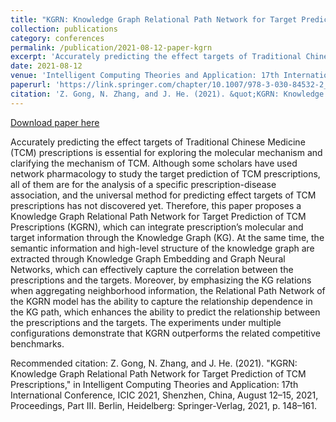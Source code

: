 ```yaml
---
title: "KGRN: Knowledge Graph Relational Path Network for Target Prediction of TCM Prescriptions"
collection: publications
category: conferences
permalink: /publication/2021-08-12-paper-kgrn
excerpt: 'Accurately predicting the effect targets of Traditional Chinese Medicine (TCM) prescriptions is essential for exploring the molecular mechanism and clarifying the mechanism of TCM. Although some scholars have used network pharmacology to study the target prediction of TCM prescriptions, all of them are for the analysis of a specific prescription-disease association, and the universal method for predicting effect targets of TCM prescriptions has not discovered yet. Therefore, this paper proposes a Knowledge Graph Relational Path Network for Target Prediction of TCM Prescriptions (KGRN), which can integrate prescription’s molecular and target information through the Knowledge Graph (KG). At the same time, the semantic information and high-level structure of the knowledge graph are extracted through Knowledge Graph Embedding and Graph Neural Networks, which can effectively capture the correlation between the prescriptions and the targets. Moreover, by emphasizing the KG relations when aggregating neighborhood information, the Relational Path Network of the KGRN model has the ability to capture the relationship dependence in the KG path, which enhances the ability to predict the relationship between the prescriptions and the targets. The experiments under multiple configurations demonstrate that KGRN outperforms the related competitive benchmarks.'
date: 2021-08-12
venue: 'Intelligent Computing Theories and Application: 17th International Conference'
paperurl: 'https://link.springer.com/chapter/10.1007/978-3-030-84532-2_14'
citation: 'Z. Gong, N. Zhang, and J. He. (2021). &quot;KGRN: Knowledge Graph Relational Path Network for Target Prediction of TCM Prescriptions,&quot; in Intelligent Computing Theories and Application: 17th International Conference, ICIC 2021, Shenzhen, China, August 12–15, 2021, Proceedings, Part III. Berlin, Heidelberg: Springer-Verlag, 2021, p. 148–161.'
---
```


<a href='https://link.springer.com/chapter/10.1007/978-3-030-84532-2_14'>Download paper here</a>

Accurately predicting the effect targets of Traditional Chinese Medicine (TCM) prescriptions is essential for exploring the molecular mechanism and clarifying the mechanism of TCM. Although some scholars have used network pharmacology to study the target prediction of TCM prescriptions, all of them are for the analysis of a specific prescription-disease association, and the universal method for predicting effect targets of TCM prescriptions has not discovered yet. Therefore, this paper proposes a Knowledge Graph Relational Path Network for Target Prediction of TCM Prescriptions (KGRN), which can integrate prescription’s molecular and target information through the Knowledge Graph (KG). At the same time, the semantic information and high-level structure of the knowledge graph are extracted through Knowledge Graph Embedding and Graph Neural Networks, which can effectively capture the correlation between the prescriptions and the targets. Moreover, by emphasizing the KG relations when aggregating neighborhood information, the Relational Path Network of the KGRN model has the ability to capture the relationship dependence in the KG path, which enhances the ability to predict the relationship between the prescriptions and the targets. The experiments under multiple configurations demonstrate that KGRN outperforms the related competitive benchmarks.

Recommended citation: Z. Gong, N. Zhang, and J. He. (2021). "KGRN: Knowledge Graph Relational Path Network for Target Prediction of TCM Prescriptions," in Intelligent Computing Theories and Application: 17th International Conference, ICIC 2021, Shenzhen, China, August 12–15, 2021, Proceedings, Part III. Berlin, Heidelberg: Springer-Verlag, 2021, p. 148–161.
